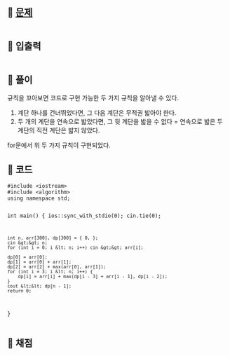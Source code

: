 <h2 id="🌽-문제">🌽 <a href="https://www.acmicpc.net/problem/2579">문제</a></h2>
<p><img alt="" src="https://velog.velcdn.com/images/coolgamja_/post/32124256-4d73-4705-996e-365f9b9ef866/image.png" /></p>
<h2 id="🥕-입출력">🥕 입출력</h2>
<p><img alt="" src="https://velog.velcdn.com/images/coolgamja_/post/b63bbaaf-cce5-4c02-91fc-6f52e5c1f153/image.png" /></p>
<h2 id="🥔-풀이">🥔 풀이</h2>
<p>규칙을 꼬아보면 코드로 구현 가능한 두 가지 규칙을 알아낼 수 있다.</p>
<ol>
<li>계단 하나를 건너뛰었다면, 그 다음 계단은 무적권 밟아야 한다.</li>
<li>두 개의 계단을 연속으로 밟았다면, 그 뒷 계단을 밟을 수 없다
= 연속으로 밟은 두 계단의 직전 계단은 밟지 않았다.</li>
</ol>
<p>for문에서 위 두 가지 규칙이 구현되었다.</p>
<h2 id="🥬-코드">🥬 코드</h2>
<pre><code class="language-cpp">#include &lt;iostream&gt;
#include &lt;algorithm&gt;
using namespace std;

int main() {
    ios::sync_with_stdio(0);
    cin.tie(0);

    int n, arr[300], dp[300] = { 0, };
    cin &gt;&gt; n;
    for (int i = 0; i &lt; n; i++) cin &gt;&gt; arr[i];

    dp[0] = arr[0];
    dp[1] = arr[0] + arr[1];
    dp[2] = arr[2] + max(arr[0], arr[1]);
    for (int i = 3; i &lt; n; i++) {
        dp[i] = arr[i] + max(dp[i - 3] + arr[i - 1], dp[i - 2]);
    }
    cout &lt;&lt; dp[n - 1];
    return 0;
}</code></pre>
<h2 id="🥜-채점">🥜 채점</h2>
<p><img alt="" src="https://velog.velcdn.com/images/coolgamja_/post/4c408395-5e26-4645-a741-42be043410db/image.png" /></p>